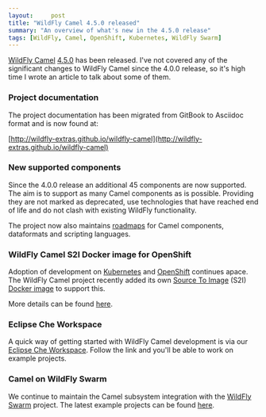 ```yaml
---
layout:     post
title: "WildFly Camel 4.5.0 released"
summary: "An overview of what's new in the 4.5.0 release"
tags: [WildFly, Camel, OpenShift, Kubernetes, WildFly Swarm]
---
```


[WildFly Camel](https://github.com/wildfly-extras/wildfly-camel) [4.5.0](https://github.com/wildfly-extras/wildfly-camel/releases/tag/4.5.0) has been released. I've not
covered any of the significant changes to WildFly Camel since the 4.0.0 release, so it's high time I wrote an article to talk about some of them.

### Project documentation

The project documentation has been migrated from GitBook to Asciidoc format and is now found at:

[http://wildfly-extras.github.io/wildfly-camel](http://wildfly-extras.github.io/wildfly-camel)

### New supported components

Since the 4.0.0 release an additional 45 components are now supported. The aim is to support as many Camel components as is possible. Providing they are not marked as deprecated, use technologies that have reached end of life and do not clash with existing WildFly functionality.

The project now also maintains [roadmaps](https://github.com/wildfly-extras/wildfly-camel/blob/master/catalog/src/main/resources/) for Camel components, dataformats and scripting languages.

### WildFly Camel S2I Docker image for OpenShift

Adoption of development on [Kubernetes](https://kubernetes.io/) and [OpenShift](https://www.openshift.com) continues apace. The WildFly Camel project recently added its own [Source To Image](https://docs.openshift.org/latest/architecture/core_concepts/builds_and_image_streams.html#source-build) (S2I) [Docker image](https://hub.docker.com/r/wildflyext/s2i-wildfly-camel/) to support this.

More details can be found [here](http://wildfly-extras.github.io/wildfly-camel/#_source_to_image).

### Eclipse Che Workspace

A quick way of getting started with WildFly Camel development is via our [Eclipse Che Workspace](https://beta.codenvy.com/f?id=chknwakr0ykhqr1q). Follow the link and you'll be able to work on example projects.

### Camel on WildFly Swarm

We continue to maintain the Camel subsystem integration with the [WildFly Swarm](http://wildfly.org/swarm/) project. The latest example projects can be found [here](https://github.com/wildfly-swarm/wildfly-swarm-examples/tree/master/camel).
